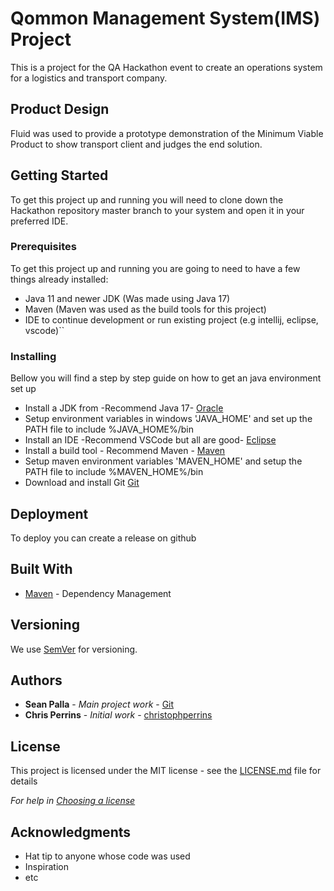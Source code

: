 # Qommon Management System(IMS) Project 

This is a project for the QA Hackathon event to create an operations system for a logistics and transport company. 

## Product Design

Fluid was used to provide a prototype demonstration of the Minimum Viable Product to show transport client and judges the end solution.

## Getting Started

To get this project up and running you will need to clone down the Hackathon repository master branch to your system and open it in your preferred IDE.

### Prerequisites

To get this project up and running you are going to need to have a few things already installed:

- Java 11 and newer JDK (Was made using Java 17)
- Maven (Maven was used as the build tools for this project)
- IDE to continue development or run existing project (e.g intellij, eclipse, vscode)``

### Installing

Bellow you will find a step by step guide on how to get an java environment set up

- Install a JDK from -Recommend Java 17-  [Oracle](https://www.oracle.com/java/technologies/downloads/)
- Setup environment variables in windows 'JAVA_HOME' and set up the PATH file to include %JAVA_HOME%/bin
- Install an IDE -Recommend VSCode but all are good-  [Eclipse](https://www.eclipse.org/ide/)
- Install a build tool - Recommend Maven -  [Maven](https://maven.apache.org/download.cgi)
- Setup maven environment variables 'MAVEN_HOME' and setup the PATH file to include %MAVEN_HOME%/bin
- Download and install Git [Git](https://gitforwindows.org/)

## Deployment

To deploy you can create a release on github

## Built With

* [Maven](https://maven.apache.org/) - Dependency Management

## Versioning

We use [SemVer](http://semver.org/) for versioning.

## Authors
* **Sean Palla** - *Main project work* - [Git](https://github.com/SeanPalla)
* **Chris Perrins** - *Initial work* - [christophperrins](https://github.com/christophperrins)

## License

This project is licensed under the MIT license - see the [LICENSE.md](LICENSE.md) file for details 

*For help in [Choosing a license](https://choosealicense.com/)*

## Acknowledgments

* Hat tip to anyone whose code was used
* Inspiration
* etc
